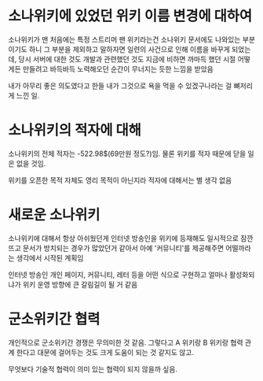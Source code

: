 # 소나위키에 있었던 위키 이름 변경에 대하여
소나위키가 맨 처음에는 특정 스트리머 팬 위키라는건 소나위키 문서에도 나와있는 부분이기도 하니 그 부분을 제외하고 말하자면
일련의 사건으로 인해 이름을 바꾸게 되었는데, 당시 서버에 대한 것도 개발과 관련했던 것도 지금에 비하면 까마득 했던 시절 어떻게든 만들려고 바득바득 노력해오던 순간이 무너지는 듯한 느낌을 받았음

내가 아무리 좋은 의도였다고 한들 내가 그것으로 욕을 먹을 수 있겠구나라는 걸 뼈저리게 느낀 일.


# 소나위키의 적자에 대해
소나위키의 전체 적자는 -522.98$(69만원 정도?)임. 물론 위키를 적자 때문에 닫을 일은 없을 것임.

위키를 오픈한 목적 자체도 영리 목적이 아닌지라 적자에 대해서는 별 생각 없음


# 새로운 소나위키
소나위키에 대해서 항상 아쉬웠던게 인터넷 방송인을 위키에 등재해도 일시적으로 잠깐 뜨고 문서가 방치되는 경우가 많았던거 같아서 아예 '커뮤니티'를 제공해주면 어떨까라는 생각에서 시작된 계획임

인터넷 방송인 개인 페이지, 커뮤니티, 레터 등을 어떤 식으로 구현하고 얼마나 활성화되냐가 위키 운영 방향에 큰 갈림길이 될 거 같음


# 군소위키간 협력
개인적으로 군소위키간 경쟁은 무의미한 것 같음. 그렇다고 A 위키랑 B 위키랑 협력 관계 한다고 대문에 걸어두는 것도 크게 도움이 되는 것 같지도 않고.

무엇보다 기술적 협력이 의미 있는 협력이 되지 않을까 싶음.
